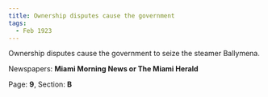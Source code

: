 ```yaml
---  
title: Ownership disputes cause the government  
tags:  
  - Feb 1923  
---  
```

  
Ownership disputes cause the government to seize the steamer Ballymena.  
  
Newspapers: **Miami Morning News or The Miami Herald**  
  
Page: **9**, Section: **B** 
